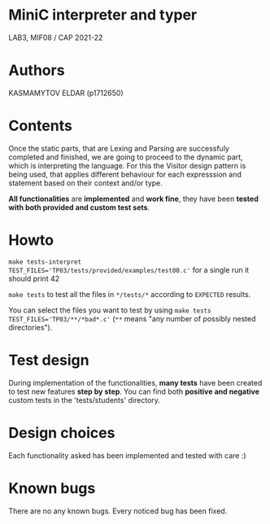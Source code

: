 # MiniC interpreter and typer
LAB3, MIF08 / CAP 2021-22


# Authors

KASMAMYTOV ELDAR (p1712650)

# Contents

Once the static parts, that are Lexing and Parsing are successfuly completed and finished, we are going to proceed to the dynamic part, which is interpreting the language. For this the Visitor design pattern is being used, that applies different behaviour for each expresssion and statement based on their context and/or type.

**All functionalities** are **implemented** and **work fine**, they have been **tested with both provided and custom test sets**.

# Howto

`make tests-interpret TEST_FILES='TP03/tests/provided/examples/test00.c'` for a single run
it should print 42

`make tests` to test all the files in `*/tests/*` according to `EXPECTED` results.

You can select the files you want to test by using `make tests TEST_FILES='TP03/**/*bad*.c'` (`**` means
"any number of possibly nested directories").

# Test design 

During implementation of the functionalities, **many tests** have been created to test new features **step by step**. You can find both **positive and negative** custom tests in the 'tests/students' directory.

# Design choices

Each functionality asked has been implemented and tested with care :)

# Known bugs

There are no any known bugs. Every noticed bug has been fixed.
